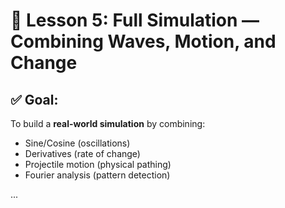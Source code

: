 # 🧠 Lesson 5: Full Simulation — Combining Waves, Motion, and Change

## ✅ Goal:
To build a **real-world simulation** by combining:  
- Sine/Cosine (oscillations)  
- Derivatives (rate of change)  
- Projectile motion (physical pathing)  
- Fourier analysis (pattern detection)

...
